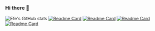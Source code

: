 ### Hi there 👋
![Efe's GitHub stats](https://github-readme-stats.vercel.app/api?username=nefeygt&theme=tokyonight&show_icons=true&rank_icon=percentile&include_all_commits=true)
[![Readme Card](https://github-readme-stats.vercel.app/api/pin/?username=bariscihanoglu&repo=BOA-Gamejam&theme=tokyonight)](https://github.com/bariscihanoglu/BOA-Gamejam)
[![Readme Card](https://github-readme-stats.vercel.app/api/pin/?username=nefeygt&repo=unity_first_game&theme=tokyonight)](https://github.com/nefeygt/unity_first_game)
[![Readme Card](https://github-readme-stats.vercel.app/api/pin/?username=nefeygt&repo=255-Project&theme=tokyonight)](https://github.com/nefeygt/255-Project)
[![Readme Card](https://github-readme-stats.vercel.app/api/pin/?username=nefeygt&repo=opengl_glut_projects&theme=tokyonight)](https://github.com/nefeygt/opengl_glut_projects)

<!--
**nefeygt/nefeygt** is a ✨ _special_ ✨ repository because its `README.md` (this file) appears on your GitHub profile.

Here are some ideas to get you started:

- 🔭 I’m currently working on ...
- 🌱 I’m currently learning ...
- 👯 I’m looking to collaborate on ...
- 🤔 I’m looking for help with ...
- 💬 Ask me about ...
- 📫 How to reach me: ...
- 😄 Pronouns: ...
- ⚡ Fun fact: ...
-->
